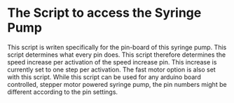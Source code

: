 # The Script to access the Syringe Pump

This script is writen specifically for the pin-board of this syringe pump. 
This script determines what every pin does. This script therefore determines the speed increase per activation of the speed
increase pin. This increase is currently set to one step per activation. The fast motor option is also set with this script.
While this script can be used for any arduino board controlled, stepper motor powered syringe pump, the pin numbers might be
different according to the pin settings.
